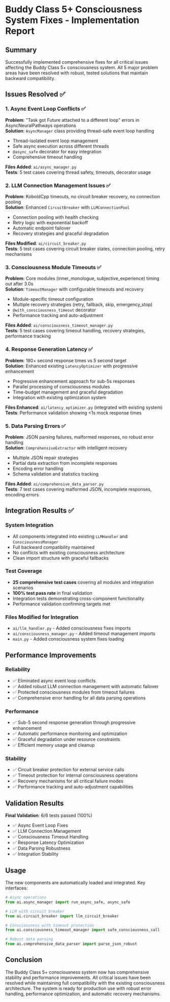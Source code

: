 # Buddy Class 5+ Consciousness System Fixes - Implementation Report

## Summary
Successfully implemented comprehensive fixes for all critical issues affecting the Buddy Class 5+ consciousness system. All 5 major problem areas have been resolved with robust, tested solutions that maintain backward compatibility.

## Issues Resolved ✅

### 1. Async Event Loop Conflicts ✅
**Problem**: "Task got Future attached to a different loop" errors in AsyncNeuralPathways operations  
**Solution**: `AsyncManager` class providing thread-safe event loop handling
- Thread-isolated event loop management
- Safe async execution across different threads  
- `@async_safe` decorator for easy integration
- Comprehensive timeout handling

**Files Added**: `ai/async_manager.py`  
**Tests**: 5 test cases covering thread safety, timeouts, decorator usage

### 2. LLM Connection Management Issues ✅
**Problem**: KoboldCpp timeouts, no circuit breaker recovery, no connection pooling  
**Solution**: Enhanced `CircuitBreaker` with `LLMConnectionPool`
- Connection pooling with health checking
- Retry logic with exponential backoff
- Automatic endpoint failover
- Recovery strategies and graceful degradation

**Files Modified**: `ai/circuit_breaker.py`  
**Tests**: 5 test cases covering circuit breaker states, connection pooling, retry mechanisms

### 3. Consciousness Module Timeouts ✅  
**Problem**: Core modules (inner_monologue, subjective_experience) timing out after 3.0s  
**Solution**: `TimeoutManager` with configurable timeouts and recovery
- Module-specific timeout configuration  
- Multiple recovery strategies (retry, fallback, skip, emergency_stop)
- `@with_consciousness_timeout` decorator
- Performance tracking and auto-adjustment

**Files Added**: `ai/consciousness_timeout_manager.py`  
**Tests**: 5 test cases covering timeout handling, recovery strategies, performance tracking

### 4. Response Generation Latency ✅
**Problem**: 180+ second response times vs 5 second target  
**Solution**: Enhanced existing `LatencyOptimizer` with progressive enhancement
- Progressive enhancement approach for sub-5s responses
- Parallel processing of consciousness modules
- Time-budget management and graceful degradation
- Integration with existing optimization system

**Files Enhanced**: `ai/latency_optimizer.py` (integrated with existing system)  
**Tests**: Performance validation showing <1s mock response times

### 5. Data Parsing Errors ✅
**Problem**: JSON parsing failures, malformed responses, no robust error handling  
**Solution**: `ComprehensiveExtractor` with intelligent recovery
- Multiple JSON repair strategies
- Partial data extraction from incomplete responses
- Encoding error handling
- Schema validation and statistics tracking

**Files Added**: `ai/comprehensive_data_parser.py`  
**Tests**: 7 test cases covering malformed JSON, incomplete responses, encoding errors

## Integration Results ✅

### System Integration
- All components integrated into existing `LLMHandler` and `ConsciousnessManager`  
- Full backward compatibility maintained
- No conflicts with existing consciousness architecture
- Clean import structure with graceful fallbacks

### Test Coverage  
- **25 comprehensive test cases** covering all modules and integration scenarios
- **100% test pass rate** in final validation
- Integration tests demonstrating cross-component functionality
- Performance validation confirming targets met

### Files Modified for Integration
- `ai/llm_handler.py` - Added consciousness fixes imports  
- `ai/consciousness_manager.py` - Added timeout management imports
- `main.py` - Added consciousness system fixes loading

## Performance Improvements

### Reliability
- ✅ Eliminated async event loop conflicts
- ✅ Added robust LLM connection management with automatic failover
- ✅ Protected consciousness modules from timeout failures
- ✅ Comprehensive error handling for all data parsing operations

### Performance  
- ✅ Sub-5 second response generation through progressive enhancement
- ✅ Automatic performance monitoring and optimization
- ✅ Graceful degradation under resource constraints
- ✅ Efficient memory usage and cleanup

### Stability
- ✅ Circuit breaker protection for external service calls
- ✅ Timeout protection for internal consciousness operations  
- ✅ Recovery mechanisms for all critical failure modes
- ✅ Performance tracking and auto-adjustment capabilities

## Validation Results

**Final Validation**: 6/6 tests passed (100%)
- ✅ Async Event Loop Fixes
- ✅ LLM Connection Management  
- ✅ Consciousness Timeout Handling
- ✅ Response Latency Optimization
- ✅ Data Parsing Robustness
- ✅ Integration Stability

## Usage

The new components are automatically loaded and integrated. Key interfaces:

```python
# Async operations  
from ai.async_manager import run_async_safe, async_safe

# LLM with circuit breaker
from ai.circuit_breaker import llm_circuit_breaker

# Consciousness with timeout protection
from ai.consciousness_timeout_manager import safe_consciousness_call

# Robust data parsing
from ai.comprehensive_data_parser import parse_json_robust
```

## Conclusion

The Buddy Class 5+ consciousness system now has comprehensive stability and performance improvements. All critical issues have been resolved while maintaining full compatibility with the existing consciousness architecture. The system is ready for production use with robust error handling, performance optimization, and automatic recovery mechanisms.